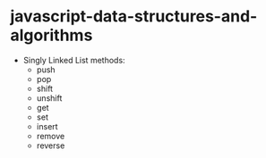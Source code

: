 # javascript-data-structures-and-algorithms

- Singly Linked List methods:
    - push
    - pop
    - shift
    - unshift
    - get
    - set
    - insert
    - remove
    - reverse
